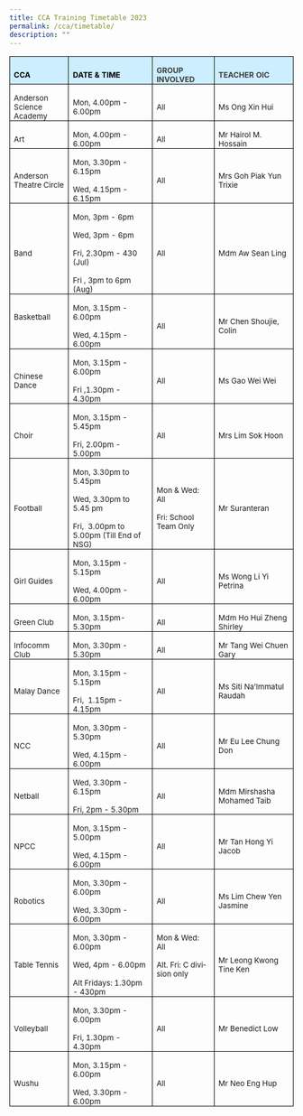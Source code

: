```yaml
---
title: CCA Training Timetable 2023
permalink: /cca/timetable/
description: ""
---
```

<table class="MsoNormalTable" border="1" cellspacing="0" cellpadding="0" width="680" style="margin-left:-.25pt;border-collapse:collapse;mso-table-layout-alt:fixed;
 border:none;mso-border-alt:solid black .5pt;mso-yfti-tbllook:1024;mso-padding-alt:
 0in 5.4pt 0in 5.4pt;mso-border-insideh:.5pt solid black;mso-border-insidev:
 .5pt solid black"><tbody><tr style="mso-yfti-irow:0;mso-yfti-firstrow:yes;height:12.5pt"><td width="122" style="width:91.5pt;border:solid black 1.0pt;mso-border-alt:
  solid black .5pt;background:#CCEEFF;padding:0in 5.4pt 0in 5.4pt;height:12.5pt"><p class="MsoNormal" style="margin-bottom:0in;line-height:normal"><b style="mso-bidi-font-weight:normal"><span lang="EN-SG" style="font-size:10.0pt;
  color:black;mso-color-alt:windowtext">CCA</span></b><b style="mso-bidi-font-weight:
  normal"><span lang="EN-SG" style="font-size:10.0pt"></span></b></p></td><td width="232" style="width:174.0pt;border:solid black 1.0pt;border-left:none;
  mso-border-left-alt:solid black .5pt;mso-border-alt:solid black .5pt;
  background:#CCEEFF;padding:0in 5.4pt 0in 5.4pt;height:12.5pt"><p class="MsoNormal" style="margin-bottom:0in;line-height:normal"><b style="mso-bidi-font-weight:normal"><span lang="EN-SG" style="font-size:10.0pt;
  color:black;mso-color-alt:windowtext">DATE &amp; TIME</span></b><b style="mso-bidi-font-weight:normal"><span lang="EN-SG" style="font-size:10.0pt"></span></b></p></td><td width="130" style="width:97.5pt;border:solid black 1.0pt;border-left:none;
  mso-border-left-alt:solid black .5pt;mso-border-alt:solid black .5pt;
  background:#CCEEFF;padding:0in 5.4pt 0in 5.4pt;height:12.5pt"><p class="MsoNormal" style="margin-bottom:0in;line-height:normal"><b style="mso-bidi-font-weight:normal"><span lang="EN-SG" style="font-size:10.0pt;
  color:#3D3D3D">GROUP INVOLVED</span></b><span lang="EN-SG" style="font-size:
  10.0pt"></span></p></td><td width="196" style="width:147.0pt;border:solid black 1.0pt;border-left:none;
  mso-border-left-alt:solid black .5pt;mso-border-alt:solid black .5pt;
  background:#CCEEFF;padding:0in 5.4pt 0in 5.4pt;height:12.5pt"><p class="MsoNormal" style="margin-bottom:0in;line-height:normal"><b style="mso-bidi-font-weight:normal"><span lang="EN-SG" style="font-size:10.0pt;
  color:#3D3D3D">TEACHER OIC</span></b><span lang="EN-SG" style="font-size:10.0pt"></span></p></td></tr><tr style="mso-yfti-irow:1;height:23.9pt"><td width="122" style="width:91.5pt;border:solid black 1.0pt;border-top:none;
  mso-border-top-alt:solid black .5pt;mso-border-alt:solid black .5pt;
  padding:0in 5.4pt 0in 5.4pt;height:23.9pt"><p class="MsoNormal" style="margin-bottom:0in;line-height:normal"><span lang="EN-SG" style="font-size:10.0pt">Anderson Science Academy</span></p></td><td width="232" style="width:174.0pt;border-top:none;border-left:none;
  border-bottom:solid black 1.0pt;border-right:solid black 1.0pt;mso-border-top-alt:
  solid black .5pt;mso-border-left-alt:solid black .5pt;mso-border-alt:solid black .5pt;
  padding:0in 5.4pt 0in 5.4pt;height:23.9pt"><p class="MsoNormal" style="margin-bottom:0in;line-height:normal"><span lang="EN-SG" style="font-size:10.0pt">Mon, 4.00pm - 6.00pm</span></p></td><td width="130" style="width:97.5pt;border-top:none;border-left:none;
  border-bottom:solid black 1.0pt;border-right:solid black 1.0pt;mso-border-top-alt:
  solid black .5pt;mso-border-left-alt:solid black .5pt;mso-border-alt:solid black .5pt;
  padding:0in 5.4pt 0in 5.4pt;height:23.9pt"><p class="MsoNormal" style="margin-bottom:0in;line-height:normal"><span lang="EN-SG" style="font-size:10.0pt">All</span></p></td><td width="196" style="width:147.0pt;border-top:none;border-left:none;
  border-bottom:solid black 1.0pt;border-right:solid black 1.0pt;mso-border-top-alt:
  solid black .5pt;mso-border-left-alt:solid black .5pt;mso-border-alt:solid black .5pt;
  padding:0in 5.4pt 0in 5.4pt;height:23.9pt"><p class="MsoNormal" style="margin-bottom:0in;line-height:normal"><span lang="EN-SG" style="font-size:10.0pt">Ms Ong Xin Hui</span></p></td></tr><tr style="mso-yfti-irow:2;height:12.4pt"><td width="122" style="width:91.5pt;border:solid black 1.0pt;border-top:none;
  mso-border-top-alt:solid black .5pt;mso-border-alt:solid black .5pt;
  padding:0in 5.4pt 0in 5.4pt;height:12.4pt"><p class="MsoNormal" style="margin-bottom:0in;line-height:normal"><span lang="EN-SG" style="font-size:10.0pt">Art</span></p></td><td width="232" style="width:174.0pt;border-top:none;border-left:none;
  border-bottom:solid black 1.0pt;border-right:solid black 1.0pt;mso-border-top-alt:
  solid black .5pt;mso-border-left-alt:solid black .5pt;mso-border-alt:solid black .5pt;
  padding:0in 5.4pt 0in 5.4pt;height:12.4pt"><p class="MsoNormal" style="margin-bottom:0in;line-height:normal"><span lang="EN-SG" style="font-size:10.0pt">Mon, 4.00pm - 6.00pm</span></p></td><td width="130" style="width:97.5pt;border-top:none;border-left:none;
  border-bottom:solid black 1.0pt;border-right:solid black 1.0pt;mso-border-top-alt:
  solid black .5pt;mso-border-left-alt:solid black .5pt;mso-border-alt:solid black .5pt;
  padding:0in 5.4pt 0in 5.4pt;height:12.4pt"><p class="MsoNormal" style="margin-bottom:0in;line-height:normal"><span lang="EN-SG" style="font-size:10.0pt">All</span></p></td><td width="196" style="width:147.0pt;border-top:none;border-left:none;
  border-bottom:solid black 1.0pt;border-right:solid black 1.0pt;mso-border-top-alt:
  solid black .5pt;mso-border-left-alt:solid black .5pt;mso-border-alt:solid black .5pt;
  padding:0in 5.4pt 0in 5.4pt;height:12.4pt"><p class="MsoNormal" style="margin-bottom:0in;line-height:normal"><span lang="EN-SG" style="font-size:10.0pt">Mr Hairol M. Hossain</span></p></td></tr><tr style="mso-yfti-irow:3;height:12.4pt"><td width="122" style="width:91.5pt;border:solid black 1.0pt;border-top:none;
  mso-border-top-alt:solid black .5pt;mso-border-alt:solid black .5pt;
  padding:0in 5.4pt 0in 5.4pt;height:12.4pt"><p class="MsoNormal" style="margin-bottom:0in;line-height:normal"><span lang="EN-SG" style="font-size:10.0pt">Anderson Theatre Circle</span></p></td><td width="232" style="width:174.0pt;border-top:none;border-left:none;
  border-bottom:solid black 1.0pt;border-right:solid black 1.0pt;mso-border-top-alt:
  solid black .5pt;mso-border-left-alt:solid black .5pt;mso-border-alt:solid black .5pt;
  padding:0in 5.4pt 0in 5.4pt;height:12.4pt"><p class="MsoNormal" style="margin-bottom:0in;line-height:normal"><span lang="EN-SG" style="font-size:10.0pt">Mon, 3.30pm - 6.15pm</span></p><p class="MsoNormal" style="margin-bottom:0in;line-height:normal"><span lang="EN-SG" style="font-size:10.0pt">Wed, 4.15pm - 6.15pm</span></p></td><td width="130" style="width:97.5pt;border-top:none;border-left:none;
  border-bottom:solid black 1.0pt;border-right:solid black 1.0pt;mso-border-top-alt:
  solid black .5pt;mso-border-left-alt:solid black .5pt;mso-border-alt:solid black .5pt;
  padding:0in 5.4pt 0in 5.4pt;height:12.4pt"><p class="MsoNormal" style="margin-bottom:0in;line-height:normal"><span lang="EN-SG" style="font-size:10.0pt">All</span></p></td><td width="196" style="width:147.0pt;border-top:none;border-left:none;
  border-bottom:solid black 1.0pt;border-right:solid black 1.0pt;mso-border-top-alt:
  solid black .5pt;mso-border-left-alt:solid black .5pt;mso-border-alt:solid black .5pt;
  padding:0in 5.4pt 0in 5.4pt;height:12.4pt"><p class="MsoNormal" style="margin-bottom:0in;line-height:normal"><span lang="EN-SG" style="font-size:10.0pt">Mrs Goh Piak Yun Trixie</span></p></td></tr><tr style="mso-yfti-irow:4;height:16.4pt"><td width="122" style="width:91.5pt;border:solid black 1.0pt;border-top:none;
  mso-border-top-alt:solid black .5pt;mso-border-alt:solid black .5pt;
  padding:0in 5.4pt 0in 5.4pt;height:16.4pt"><p class="MsoNormal" style="margin-bottom:0in;line-height:normal"><span lang="EN-SG" style="font-size:10.0pt">Band</span></p></td><td width="232" style="width:174.0pt;border-top:none;border-left:none;
  border-bottom:solid black 1.0pt;border-right:solid black 1.0pt;mso-border-top-alt:
  solid black .5pt;mso-border-left-alt:solid black .5pt;mso-border-alt:solid black .5pt;
  padding:0in 5.4pt 0in 5.4pt;height:16.4pt"><p class="MsoNormal" style="margin-bottom:0in;line-height:normal"><span lang="EN-SG" style="font-size:10.0pt">Mon, 3pm - 6pm</span></p><p class="MsoNormal" style="margin-bottom:0in;line-height:normal"><span lang="EN-SG" style="font-size:10.0pt">Wed, 3pm - 6pm</span></p><p class="MsoNormal" style="margin-bottom:0in;line-height:normal"><span lang="EN-SG" style="font-size:10.0pt">Fri, 2.30pm - 430 (Jul)</span></p><p class="MsoNormal" style="margin-bottom:0in;line-height:normal"><span lang="EN-SG" style="font-size:10.0pt">Fri , 3pm to 6pm (Aug)</span></p></td><td width="130" style="width:97.5pt;border-top:none;border-left:none;
  border-bottom:solid black 1.0pt;border-right:solid black 1.0pt;mso-border-top-alt:
  solid black .5pt;mso-border-left-alt:solid black .5pt;mso-border-alt:solid black .5pt;
  padding:0in 5.4pt 0in 5.4pt;height:16.4pt"><p class="MsoNormal" style="margin-bottom:0in;line-height:normal"><span lang="EN-SG" style="font-size:10.0pt">All</span></p></td><td width="196" style="width:147.0pt;border-top:none;border-left:none;
  border-bottom:solid black 1.0pt;border-right:solid black 1.0pt;mso-border-top-alt:
  solid black .5pt;mso-border-left-alt:solid black .5pt;mso-border-alt:solid black .5pt;
  padding:0in 5.4pt 0in 5.4pt;height:16.4pt"><p class="MsoNormal" style="margin-bottom:0in;line-height:normal"><span lang="EN-SG" style="font-size:10.0pt">Mdm Aw Sean Ling</span></p></td></tr><tr style="mso-yfti-irow:5;height:19.15pt"><td width="122" style="width:91.5pt;border:solid black 1.0pt;border-top:none;
  mso-border-top-alt:solid black .5pt;mso-border-alt:solid black .5pt;
  padding:0in 5.4pt 0in 5.4pt;height:19.15pt"><p class="MsoNormal" style="margin-bottom:0in;line-height:normal"><span lang="EN-SG" style="font-size:10.0pt">Basketball</span></p><p class="MsoNormal" style="margin-bottom:0in;line-height:normal"><span lang="EN-SG" style="font-size:10.0pt">&nbsp;</span></p></td><td width="232" style="width:174.0pt;border-top:none;border-left:none;
  border-bottom:solid black 1.0pt;border-right:solid black 1.0pt;mso-border-top-alt:
  solid black .5pt;mso-border-left-alt:solid black .5pt;mso-border-alt:solid black .5pt;
  padding:0in 5.4pt 0in 5.4pt;height:19.15pt"><p class="MsoNormal" style="margin-bottom:0in;line-height:normal"><span lang="EN-SG" style="font-size:10.0pt">Mon, 3.15pm - 6.00pm</span></p><p class="MsoNormal" style="margin-bottom:0in;line-height:normal"><span lang="EN-SG" style="font-size:10.0pt">Wed, 4.15pm - 6.00pm</span></p></td><td width="130" style="width:97.5pt;border-top:none;border-left:none;
  border-bottom:solid black 1.0pt;border-right:solid black 1.0pt;mso-border-top-alt:
  solid black .5pt;mso-border-left-alt:solid black .5pt;mso-border-alt:solid black .5pt;
  padding:0in 5.4pt 0in 5.4pt;height:19.15pt"><p class="MsoNormal" style="margin-bottom:0in;line-height:normal"><span lang="EN-SG" style="font-size:10.0pt">All</span></p></td><td width="196" style="width:147.0pt;border-top:none;border-left:none;
  border-bottom:solid black 1.0pt;border-right:solid black 1.0pt;mso-border-top-alt:
  solid black .5pt;mso-border-left-alt:solid black .5pt;mso-border-alt:solid black .5pt;
  padding:0in 5.4pt 0in 5.4pt;height:19.15pt"><p class="MsoNormal" style="margin-bottom:0in;line-height:normal"><span lang="EN-SG" style="font-size:10.0pt">Mr Chen Shoujie, Colin</span></p></td></tr><tr style="mso-yfti-irow:6;height:27.35pt"><td width="122" style="width:91.5pt;border:solid black 1.0pt;border-top:none;
  mso-border-top-alt:solid black .5pt;mso-border-alt:solid black .5pt;
  padding:0in 5.4pt 0in 5.4pt;height:27.35pt"><p class="MsoNormal" style="margin-bottom:0in;line-height:normal"><span lang="EN-SG" style="font-size:10.0pt">Chinese Dance</span></p></td><td width="232" style="width:174.0pt;border-top:none;border-left:none;
  border-bottom:solid black 1.0pt;border-right:solid black 1.0pt;mso-border-top-alt:
  solid black .5pt;mso-border-left-alt:solid black .5pt;mso-border-alt:solid black .5pt;
  padding:0in 5.4pt 0in 5.4pt;height:27.35pt"><p class="MsoNormal" style="margin-bottom:0in;line-height:normal"><span lang="EN-SG" style="font-size:10.0pt">Mon, 3.15pm - 6.00pm</span></p><p class="MsoNormal" style="margin-bottom:0in;line-height:normal"><span lang="EN-SG" style="font-size:10.0pt">Fri ,1.30pm - 4.30pm</span></p></td><td width="130" style="width:97.5pt;border-top:none;border-left:none;
  border-bottom:solid black 1.0pt;border-right:solid black 1.0pt;mso-border-top-alt:
  solid black .5pt;mso-border-left-alt:solid black .5pt;mso-border-alt:solid black .5pt;
  padding:0in 5.4pt 0in 5.4pt;height:27.35pt"><p class="MsoNormal" style="margin-bottom:0in;line-height:normal"><span lang="EN-SG" style="font-size:10.0pt">All</span></p></td><td width="196" style="width:147.0pt;border-top:none;border-left:none;
  border-bottom:solid black 1.0pt;border-right:solid black 1.0pt;mso-border-top-alt:
  solid black .5pt;mso-border-left-alt:solid black .5pt;mso-border-alt:solid black .5pt;
  padding:0in 5.4pt 0in 5.4pt;height:27.35pt"><p class="MsoNormal" style="margin-bottom:0in;line-height:normal"><span lang="EN-SG" style="font-size:10.0pt">Ms Gao Wei Wei</span></p></td></tr><tr style="mso-yfti-irow:7;height:13.7pt"><td width="122" style="width:91.5pt;border:solid black 1.0pt;border-top:none;
  mso-border-top-alt:solid black .5pt;mso-border-alt:solid black .5pt;
  padding:0in 5.4pt 0in 5.4pt;height:13.7pt"><p class="MsoNormal" style="margin-bottom:0in;line-height:normal"><span lang="EN-SG" style="font-size:10.0pt">Choir</span></p></td><td width="232" style="width:174.0pt;border-top:none;border-left:none;
  border-bottom:solid black 1.0pt;border-right:solid black 1.0pt;mso-border-top-alt:
  solid black .5pt;mso-border-left-alt:solid black .5pt;mso-border-alt:solid black .5pt;
  padding:0in 5.4pt 0in 5.4pt;height:13.7pt"><p class="MsoNormal" style="margin-bottom:0in;line-height:normal"><span lang="EN-SG" style="font-size:10.0pt">Mon, 3.15pm - 5.45pm</span></p><p class="MsoNormal" style="margin-bottom:0in;line-height:normal"><span lang="EN-SG" style="font-size:10.0pt">Fri, 2.00pm - 5.00pm</span></p></td><td width="130" style="width:97.5pt;border-top:none;border-left:none;
  border-bottom:solid black 1.0pt;border-right:solid black 1.0pt;mso-border-top-alt:
  solid black .5pt;mso-border-left-alt:solid black .5pt;mso-border-alt:solid black .5pt;
  padding:0in 5.4pt 0in 5.4pt;height:13.7pt"><p class="MsoNormal" style="margin-bottom:0in;line-height:normal"><span lang="EN-SG" style="font-size:10.0pt">All</span></p></td><td width="196" style="width:147.0pt;border-top:none;border-left:none;
  border-bottom:solid black 1.0pt;border-right:solid black 1.0pt;mso-border-top-alt:
  solid black .5pt;mso-border-left-alt:solid black .5pt;mso-border-alt:solid black .5pt;
  padding:0in 5.4pt 0in 5.4pt;height:13.7pt"><p class="MsoNormal" style="margin-bottom:0in;line-height:normal"><span lang="EN-SG" style="font-size:10.0pt">Mrs Lim Sok Hoon</span></p></td></tr><tr style="mso-yfti-irow:8;height:17.0pt"><td width="122" style="width:91.5pt;border:solid black 1.0pt;border-top:none;
  mso-border-top-alt:solid black .5pt;mso-border-alt:solid black .5pt;
  padding:0in 5.4pt 0in 5.4pt;height:17.0pt"><p class="MsoNormal" style="margin-bottom:0in;line-height:normal"><span lang="EN-SG" style="font-size:10.0pt">Football</span></p></td><td width="232" style="width:174.0pt;border-top:none;border-left:none;
  border-bottom:solid black 1.0pt;border-right:solid black 1.0pt;mso-border-top-alt:
  solid black .5pt;mso-border-left-alt:solid black .5pt;mso-border-alt:solid black .5pt;
  padding:0in 5.4pt 0in 5.4pt;height:17.0pt"><p class="MsoNormal" style="margin-bottom:0in;line-height:normal"><span lang="EN-SG" style="font-size:10.0pt">Mon, 3.30pm to 5.45pm</span></p><p class="MsoNormal" style="margin-bottom:0in;line-height:normal"><span lang="EN-SG" style="font-size:10.0pt">Wed, 3.30pm to 5.45 pm</span></p><p class="MsoNormal" style="margin-bottom:0in;line-height:normal"><span lang="EN-SG" style="font-size:10.0pt">Fri,<span style="mso-spacerun:yes">&nbsp; </span>3.00pm to 5.00pm (Till End of NSG)<span style="mso-spacerun:yes">&nbsp;</span></span></p></td><td width="130" style="width:97.5pt;border-top:none;border-left:none;
  border-bottom:solid black 1.0pt;border-right:solid black 1.0pt;mso-border-top-alt:
  solid black .5pt;mso-border-left-alt:solid black .5pt;mso-border-alt:solid black .5pt;
  padding:0in 5.4pt 0in 5.4pt;height:17.0pt"><p class="MsoNormal" style="margin-bottom:0in;line-height:normal"><span lang="EN-SG" style="font-size:10.0pt">Mon &amp; Wed: All</span></p><p class="MsoNormal" style="margin-bottom:0in;line-height:normal"><span lang="EN-SG" style="font-size:10.0pt">Fri: School Team Only</span></p></td><td width="196" style="width:147.0pt;border-top:none;border-left:none;
  border-bottom:solid black 1.0pt;border-right:solid black 1.0pt;mso-border-top-alt:
  solid black .5pt;mso-border-left-alt:solid black .5pt;mso-border-alt:solid black .5pt;
  padding:0in 5.4pt 0in 5.4pt;height:17.0pt"><p class="MsoNormal" style="margin-bottom:0in;line-height:normal"><span lang="EN-SG" style="font-size:10.0pt">Mr Suranteran</span></p></td></tr><tr style="mso-yfti-irow:9;height:13.2pt"><td width="122" style="width:91.5pt;border:solid black 1.0pt;border-top:none;
  mso-border-top-alt:solid black .5pt;mso-border-alt:solid black .5pt;
  padding:0in 5.4pt 0in 5.4pt;height:13.2pt"><p class="MsoNormal" style="margin-bottom:0in;line-height:normal"><span lang="EN-SG" style="font-size:10.0pt">Girl Guides</span></p></td><td width="232" style="width:174.0pt;border-top:none;border-left:none;
  border-bottom:solid black 1.0pt;border-right:solid black 1.0pt;mso-border-top-alt:
  solid black .5pt;mso-border-left-alt:solid black .5pt;mso-border-alt:solid black .5pt;
  padding:0in 5.4pt 0in 5.4pt;height:13.2pt"><p class="MsoNormal" style="margin-bottom:0in;line-height:normal"><span lang="EN-SG" style="font-size:10.0pt">Mon, 3.15pm - 5.15pm</span></p><p class="MsoNormal" style="margin-bottom:0in;line-height:normal"><span lang="EN-SG" style="font-size:10.0pt">Wed, 4.00pm - 6.00pm</span></p></td><td width="130" style="width:97.5pt;border-top:none;border-left:none;
  border-bottom:solid black 1.0pt;border-right:solid black 1.0pt;mso-border-top-alt:
  solid black .5pt;mso-border-left-alt:solid black .5pt;mso-border-alt:solid black .5pt;
  padding:0in 5.4pt 0in 5.4pt;height:13.2pt"><p class="MsoNormal" style="margin-bottom:0in;line-height:normal"><span lang="EN-SG" style="font-size:10.0pt">All</span></p></td><td width="196" style="width:147.0pt;border-top:none;border-left:none;
  border-bottom:solid black 1.0pt;border-right:solid black 1.0pt;mso-border-top-alt:
  solid black .5pt;mso-border-left-alt:solid black .5pt;mso-border-alt:solid black .5pt;
  padding:0in 5.4pt 0in 5.4pt;height:13.2pt"><p class="MsoNormal" style="margin-bottom:0in;line-height:normal"><span lang="EN-SG" style="font-size:10.0pt">Ms Wong Li Yi Petrina</span></p></td></tr><tr style="mso-yfti-irow:10;height:12.6pt"><td width="122" style="width:91.5pt;border:solid black 1.0pt;border-top:none;
  mso-border-top-alt:solid black .5pt;mso-border-alt:solid black .5pt;
  padding:0in 5.4pt 0in 5.4pt;height:12.6pt"><p class="MsoNormal" style="margin-bottom:0in;line-height:normal"><span lang="EN-SG" style="font-size:10.0pt">Green Club</span></p></td><td width="232" style="width:174.0pt;border-top:none;border-left:none;
  border-bottom:solid black 1.0pt;border-right:solid black 1.0pt;mso-border-top-alt:
  solid black .5pt;mso-border-left-alt:solid black .5pt;mso-border-alt:solid black .5pt;
  padding:0in 5.4pt 0in 5.4pt;height:12.6pt"><p class="MsoNormal" style="margin-bottom:0in;line-height:normal"><span lang="EN-SG" style="font-size:10.0pt">Mon, 3.15pm-5.30pm</span></p></td><td width="130" style="width:97.5pt;border-top:none;border-left:none;
  border-bottom:solid black 1.0pt;border-right:solid black 1.0pt;mso-border-top-alt:
  solid black .5pt;mso-border-left-alt:solid black .5pt;mso-border-alt:solid black .5pt;
  padding:0in 5.4pt 0in 5.4pt;height:12.6pt"><p class="MsoNormal" style="margin-bottom:0in;line-height:normal"><span lang="EN-SG" style="font-size:10.0pt">All</span></p></td><td width="196" style="width:147.0pt;border-top:none;border-left:none;
  border-bottom:solid black 1.0pt;border-right:solid black 1.0pt;mso-border-top-alt:
  solid black .5pt;mso-border-left-alt:solid black .5pt;mso-border-alt:solid black .5pt;
  padding:0in 5.4pt 0in 5.4pt;height:12.6pt"><p class="MsoNormal" style="margin-bottom:0in;line-height:normal"><span lang="EN-SG" style="font-size:10.0pt">Mdm Ho Hui Zheng Shirley</span></p></td></tr><tr style="mso-yfti-irow:11;height:13.2pt"><td width="122" style="width:91.5pt;border:solid black 1.0pt;border-top:none;
  mso-border-top-alt:solid black .5pt;mso-border-alt:solid black .5pt;
  padding:0in 5.4pt 0in 5.4pt;height:13.2pt"><p class="MsoNormal" style="margin-bottom:0in;line-height:normal"><span lang="EN-SG" style="font-size:10.0pt">Infocomm Club</span></p></td><td width="232" style="width:174.0pt;border-top:none;border-left:none;
  border-bottom:solid black 1.0pt;border-right:solid black 1.0pt;mso-border-top-alt:
  solid black .5pt;mso-border-left-alt:solid black .5pt;mso-border-alt:solid black .5pt;
  padding:0in 5.4pt 0in 5.4pt;height:13.2pt"><p class="MsoNormal" style="margin-bottom:0in;line-height:normal"><span lang="EN-SG" style="font-size:10.0pt">Mon, 3.30pm - 5.30pm</span></p></td><td width="130" style="width:97.5pt;border-top:none;border-left:none;
  border-bottom:solid black 1.0pt;border-right:solid black 1.0pt;mso-border-top-alt:
  solid black .5pt;mso-border-left-alt:solid black .5pt;mso-border-alt:solid black .5pt;
  padding:0in 5.4pt 0in 5.4pt;height:13.2pt"><p class="MsoNormal" style="margin-bottom:0in;line-height:normal"><span lang="EN-SG" style="font-size:10.0pt">All</span></p></td><td width="196" style="width:147.0pt;border-top:none;border-left:none;
  border-bottom:solid black 1.0pt;border-right:solid black 1.0pt;mso-border-top-alt:
  solid black .5pt;mso-border-left-alt:solid black .5pt;mso-border-alt:solid black .5pt;
  padding:0in 5.4pt 0in 5.4pt;height:13.2pt"><p class="MsoNormal" style="margin-bottom:0in;line-height:normal"><span lang="EN-SG" style="font-size:10.0pt">Mr Tang Wei Chuen Gary</span></p></td></tr><tr style="mso-yfti-irow:12;height:24.75pt"><td width="122" style="width:91.5pt;border:solid black 1.0pt;border-top:none;
  mso-border-top-alt:solid black .5pt;mso-border-alt:solid black .5pt;
  padding:0in 5.4pt 0in 5.4pt;height:24.75pt"><p class="MsoNormal" style="margin-bottom:0in;line-height:normal"><span lang="EN-SG" style="font-size:10.0pt">Malay Dance</span></p></td><td width="232" style="width:174.0pt;border-top:none;border-left:none;
  border-bottom:solid black 1.0pt;border-right:solid black 1.0pt;mso-border-top-alt:
  solid black .5pt;mso-border-left-alt:solid black .5pt;mso-border-alt:solid black .5pt;
  padding:0in 5.4pt 0in 5.4pt;height:24.75pt"><p class="MsoNormal" style="margin-bottom:0in;line-height:normal"><span lang="EN-SG" style="font-size:10.0pt">Mon, 3.15pm - 5.15pm</span></p><p class="MsoNormal" style="margin-bottom:0in;line-height:normal"><span lang="EN-SG" style="font-size:10.0pt">Fri,<span style="mso-spacerun:yes">&nbsp; </span>1.15pm - 4.15pm</span></p></td><td width="130" style="width:97.5pt;border-top:none;border-left:none;
  border-bottom:solid black 1.0pt;border-right:solid black 1.0pt;mso-border-top-alt:
  solid black .5pt;mso-border-left-alt:solid black .5pt;mso-border-alt:solid black .5pt;
  padding:0in 5.4pt 0in 5.4pt;height:24.75pt"><p class="MsoNormal" style="margin-bottom:0in;line-height:normal"><span lang="EN-SG" style="font-size:10.0pt">All</span></p></td><td width="196" style="width:147.0pt;border-top:none;border-left:none;
  border-bottom:solid black 1.0pt;border-right:solid black 1.0pt;mso-border-top-alt:
  solid black .5pt;mso-border-left-alt:solid black .5pt;mso-border-alt:solid black .5pt;
  padding:0in 5.4pt 0in 5.4pt;height:24.75pt"><p class="MsoNormal" style="margin-bottom:0in;line-height:normal"><span lang="EN-SG" style="font-size:10.0pt">Ms Siti Na’Immatul Raudah</span></p></td></tr><tr style="mso-yfti-irow:13;height:7.9pt"><td width="122" style="width:91.5pt;border:solid black 1.0pt;border-top:none;
  mso-border-top-alt:solid black .5pt;mso-border-alt:solid black .5pt;
  padding:0in 5.4pt 0in 5.4pt;height:7.9pt"><p class="MsoNormal" style="margin-bottom:0in;line-height:normal"><span lang="EN-SG" style="font-size:10.0pt">NCC</span></p></td><td width="232" style="width:174.0pt;border-top:none;border-left:none;
  border-bottom:solid black 1.0pt;border-right:solid black 1.0pt;mso-border-top-alt:
  solid black .5pt;mso-border-left-alt:solid black .5pt;mso-border-alt:solid black .5pt;
  padding:0in 5.4pt 0in 5.4pt;height:7.9pt"><p class="MsoNormal" style="margin-bottom:0in;line-height:normal"><span lang="EN-SG" style="font-size:10.0pt">Mon, 3.30pm - 5.30pm</span></p><p class="MsoNormal" style="margin-bottom:0in;line-height:normal"><span lang="EN-SG" style="font-size:10.0pt">Wed, 4.15pm - 6.00pm</span></p></td><td width="130" style="width:97.5pt;border-top:none;border-left:none;
  border-bottom:solid black 1.0pt;border-right:solid black 1.0pt;mso-border-top-alt:
  solid black .5pt;mso-border-left-alt:solid black .5pt;mso-border-alt:solid black .5pt;
  padding:0in 5.4pt 0in 5.4pt;height:7.9pt"><p class="MsoNormal" style="margin-bottom:0in;line-height:normal"><span lang="EN-SG" style="font-size:10.0pt">All</span></p></td><td width="196" style="width:147.0pt;border-top:none;border-left:none;
  border-bottom:solid black 1.0pt;border-right:solid black 1.0pt;mso-border-top-alt:
  solid black .5pt;mso-border-left-alt:solid black .5pt;mso-border-alt:solid black .5pt;
  padding:0in 5.4pt 0in 5.4pt;height:7.9pt"><p class="MsoNormal" style="margin-bottom:0in;line-height:normal"><span lang="EN-SG" style="font-size:10.0pt">Mr&nbsp;Eu Lee Chung Don</span></p></td></tr><tr style="mso-yfti-irow:14;height:24.75pt"><td width="122" style="width:91.5pt;border:solid black 1.0pt;border-top:none;
  mso-border-top-alt:solid black .5pt;mso-border-alt:solid black .5pt;
  padding:0in 5.4pt 0in 5.4pt;height:24.75pt"><p class="MsoNormal" style="margin-bottom:0in;line-height:normal"><span lang="EN-SG" style="font-size:10.0pt">Netball</span></p></td><td width="232" style="width:174.0pt;border-top:none;border-left:none;
  border-bottom:solid black 1.0pt;border-right:solid black 1.0pt;mso-border-top-alt:
  solid black .5pt;mso-border-left-alt:solid black .5pt;mso-border-alt:solid black .5pt;
  padding:0in 5.4pt 0in 5.4pt;height:24.75pt"><p class="MsoNormal" style="margin-bottom:0in;line-height:normal"><span lang="EN-SG" style="font-size:10.0pt">Wed, 3.30pm - 6.15pm</span></p><p class="MsoNormal" style="margin-bottom:0in;line-height:normal"><span lang="EN-SG" style="font-size:10.0pt">Fri, 2pm - 5.30pm</span></p></td><td width="130" style="width:97.5pt;border-top:none;border-left:none;
  border-bottom:solid black 1.0pt;border-right:solid black 1.0pt;mso-border-top-alt:
  solid black .5pt;mso-border-left-alt:solid black .5pt;mso-border-alt:solid black .5pt;
  padding:0in 5.4pt 0in 5.4pt;height:24.75pt"><p class="MsoNormal" style="margin-bottom:0in;line-height:normal"><span lang="EN-SG" style="font-size:10.0pt">All</span></p></td><td width="196" style="width:147.0pt;border-top:none;border-left:none;
  border-bottom:solid black 1.0pt;border-right:solid black 1.0pt;mso-border-top-alt:
  solid black .5pt;mso-border-left-alt:solid black .5pt;mso-border-alt:solid black .5pt;
  padding:0in 5.4pt 0in 5.4pt;height:24.75pt"><p class="MsoNormal" style="margin-bottom:0in;line-height:normal"><span lang="EN-SG" style="font-size:10.0pt">Mdm Mirshasha Mohamed Taib</span></p></td></tr><tr style="mso-yfti-irow:15;height:11.5pt"><td width="122" style="width:91.5pt;border:solid black 1.0pt;border-top:none;
  mso-border-top-alt:solid black .5pt;mso-border-alt:solid black .5pt;
  padding:0in 5.4pt 0in 5.4pt;height:11.5pt"><p class="MsoNormal" style="margin-bottom:0in;line-height:normal"><span lang="EN-SG" style="font-size:10.0pt">NPCC</span></p></td><td width="232" style="width:174.0pt;border-top:none;border-left:none;
  border-bottom:solid black 1.0pt;border-right:solid black 1.0pt;mso-border-top-alt:
  solid black .5pt;mso-border-left-alt:solid black .5pt;mso-border-alt:solid black .5pt;
  padding:0in 5.4pt 0in 5.4pt;height:11.5pt"><p class="MsoNormal" style="margin-bottom:0in;line-height:normal"><span lang="EN-SG" style="font-size:10.0pt">Mon, 3.15pm - 5.00pm</span></p><p class="MsoNormal" style="margin-bottom:0in;line-height:normal"><span lang="EN-SG" style="font-size:10.0pt">Wed, 4.15pm - 6.00pm</span></p></td><td width="130" style="width:97.5pt;border-top:none;border-left:none;
  border-bottom:solid black 1.0pt;border-right:solid black 1.0pt;mso-border-top-alt:
  solid black .5pt;mso-border-left-alt:solid black .5pt;mso-border-alt:solid black .5pt;
  padding:0in 5.4pt 0in 5.4pt;height:11.5pt"><p class="MsoNormal" style="margin-bottom:0in;line-height:normal"><span lang="EN-SG" style="font-size:10.0pt">All</span></p></td><td width="196" style="width:147.0pt;border-top:none;border-left:none;
  border-bottom:solid black 1.0pt;border-right:solid black 1.0pt;mso-border-top-alt:
  solid black .5pt;mso-border-left-alt:solid black .5pt;mso-border-alt:solid black .5pt;
  padding:0in 5.4pt 0in 5.4pt;height:11.5pt"><p class="MsoNormal" style="margin-bottom:0in;line-height:normal"><span lang="EN-SG" style="font-size:10.0pt">Mr Tan Hong Yi Jacob</span></p></td></tr><tr style="mso-yfti-irow:16;height:24.75pt"><td width="122" style="width:91.5pt;border:solid black 1.0pt;border-top:none;
  mso-border-top-alt:solid black .5pt;mso-border-alt:solid black .5pt;
  padding:0in 5.4pt 0in 5.4pt;height:24.75pt"><p class="MsoNormal" style="margin-bottom:0in;line-height:normal"><span lang="EN-SG" style="font-size:10.0pt">Robotics</span></p></td><td width="232" style="width:174.0pt;border-top:none;border-left:none;
  border-bottom:solid black 1.0pt;border-right:solid black 1.0pt;mso-border-top-alt:
  solid black .5pt;mso-border-left-alt:solid black .5pt;mso-border-alt:solid black .5pt;
  padding:0in 5.4pt 0in 5.4pt;height:24.75pt"><p class="MsoNormal" style="margin-bottom:0in;line-height:normal"><span lang="EN-SG" style="font-size:10.0pt">Mon, 3.30pm - 6.00pm</span></p><p class="MsoNormal" style="margin-bottom:0in;line-height:normal"><span lang="EN-SG" style="font-size:10.0pt">Wed, 3.30pm - 6.00pm</span></p></td><td width="130" style="width:97.5pt;border-top:none;border-left:none;
  border-bottom:solid black 1.0pt;border-right:solid black 1.0pt;mso-border-top-alt:
  solid black .5pt;mso-border-left-alt:solid black .5pt;mso-border-alt:solid black .5pt;
  padding:0in 5.4pt 0in 5.4pt;height:24.75pt"><p class="MsoNormal" style="margin-bottom:0in;line-height:normal"><span lang="EN-SG" style="font-size:10.0pt">All</span></p></td><td width="196" style="width:147.0pt;border-top:none;border-left:none;
  border-bottom:solid black 1.0pt;border-right:solid black 1.0pt;mso-border-top-alt:
  solid black .5pt;mso-border-left-alt:solid black .5pt;mso-border-alt:solid black .5pt;
  padding:0in 5.4pt 0in 5.4pt;height:24.75pt"><p class="MsoNormal" style="margin-bottom:0in;line-height:normal"><span lang="EN-SG" style="font-size:10.0pt">Ms Lim Chew Yen Jasmine</span></p></td></tr><tr style="mso-yfti-irow:17;height:27.45pt"><td width="122" style="width:91.5pt;border:solid black 1.0pt;border-top:none;
  mso-border-top-alt:solid black .5pt;mso-border-alt:solid black .5pt;
  padding:0in 5.4pt 0in 5.4pt;height:27.45pt"><p class="MsoNormal" style="margin-bottom:0in;line-height:normal"><span lang="EN-SG" style="font-size:10.0pt">Table Tennis</span></p></td><td width="232" style="width:174.0pt;border-top:none;border-left:none;
  border-bottom:solid black 1.0pt;border-right:solid black 1.0pt;mso-border-top-alt:
  solid black .5pt;mso-border-left-alt:solid black .5pt;mso-border-alt:solid black .5pt;
  padding:0in 5.4pt 0in 5.4pt;height:27.45pt"><p class="MsoNormal" style="margin-bottom:0in;line-height:normal"><span lang="EN-SG" style="font-size:10.0pt">Mon, 3.30pm - 6.00pm</span></p><p class="MsoNormal" style="margin-bottom:0in;line-height:normal"><span lang="EN-SG" style="font-size:10.0pt">Wed, 4pm - 6.00pm</span></p><p class="MsoNormal" style="margin-bottom:0in;line-height:normal"><span lang="EN-SG" style="font-size:10.0pt">Alt Fridays: 1.30pm - 430pm</span></p></td><td width="130" style="width:97.5pt;border-top:none;border-left:none;
  border-bottom:solid black 1.0pt;border-right:solid black 1.0pt;mso-border-top-alt:
  solid black .5pt;mso-border-left-alt:solid black .5pt;mso-border-alt:solid black .5pt;
  padding:0in 5.4pt 0in 5.4pt;height:27.45pt"><p class="MsoNormal" style="margin-bottom:0in;line-height:normal"><span lang="EN-SG" style="font-size:10.0pt">Mon &amp; Wed: All</span></p><p class="MsoNormal" style="margin-bottom:0in;line-height:normal"><span lang="EN-SG" style="font-size:10.0pt">Alt. Fri: C division only</span></p><p class="MsoNormal" style="margin-bottom:0in;line-height:normal"><span lang="EN-SG" style="font-size:10.0pt">&nbsp;</span></p></td><td width="196" style="width:147.0pt;border-top:none;border-left:none;
  border-bottom:solid black 1.0pt;border-right:solid black 1.0pt;mso-border-top-alt:
  solid black .5pt;mso-border-left-alt:solid black .5pt;mso-border-alt:solid black .5pt;
  padding:0in 5.4pt 0in 5.4pt;height:27.45pt"><p class="MsoNormal" style="margin-bottom:0in;line-height:normal"><span lang="EN-SG" style="font-size:10.0pt">Mr Leong Kwong Tine Ken</span></p></td></tr><tr style="mso-yfti-irow:18;height:19.2pt"><td width="122" style="width:91.5pt;border:solid black 1.0pt;border-top:none;
  mso-border-top-alt:solid black .5pt;mso-border-alt:solid black .5pt;
  padding:0in 5.4pt 0in 5.4pt;height:19.2pt"><p class="MsoNormal" style="margin-bottom:0in;line-height:normal"><span lang="EN-SG" style="font-size:10.0pt">Volleyball</span></p></td><td width="232" style="width:174.0pt;border-top:none;border-left:none;
  border-bottom:solid black 1.0pt;border-right:solid black 1.0pt;mso-border-top-alt:
  solid black .5pt;mso-border-left-alt:solid black .5pt;mso-border-alt:solid black .5pt;
  padding:0in 5.4pt 0in 5.4pt;height:19.2pt"><p class="MsoNormal" style="margin-bottom:0in;line-height:normal"><span lang="EN-SG" style="font-size:10.0pt">Mon, 3.30pm - 6.00pm</span></p><p class="MsoNormal" style="margin-bottom:0in;line-height:normal"><span lang="EN-SG" style="font-size:10.0pt">Fri, 1.30pm - 4.30pm</span></p></td><td width="130" style="width:97.5pt;border-top:none;border-left:none;
  border-bottom:solid black 1.0pt;border-right:solid black 1.0pt;mso-border-top-alt:
  solid black .5pt;mso-border-left-alt:solid black .5pt;mso-border-alt:solid black .5pt;
  padding:0in 5.4pt 0in 5.4pt;height:19.2pt"><p class="MsoNormal" style="margin-bottom:0in;line-height:normal"><span lang="EN-SG" style="font-size:10.0pt">All</span></p></td><td width="196" style="width:147.0pt;border-top:none;border-left:none;
  border-bottom:solid black 1.0pt;border-right:solid black 1.0pt;mso-border-top-alt:
  solid black .5pt;mso-border-left-alt:solid black .5pt;mso-border-alt:solid black .5pt;
  padding:0in 5.4pt 0in 5.4pt;height:19.2pt"><p class="MsoNormal" style="margin-bottom:0in;line-height:normal"><span lang="EN-SG" style="font-size:10.0pt">Mr Benedict Low</span></p></td></tr><tr style="mso-yfti-irow:19;mso-yfti-lastrow:yes;height:28.85pt"><td width="122" style="width:91.5pt;border:solid black 1.0pt;border-top:none;
  mso-border-top-alt:solid black .5pt;mso-border-alt:solid black .5pt;
  padding:0in 5.4pt 0in 5.4pt;height:28.85pt"><p class="MsoNormal" style="margin-bottom:0in;line-height:normal"><span lang="EN-SG" style="font-size:10.0pt">Wushu</span></p></td><td width="232" style="width:174.0pt;border-top:none;border-left:none;
  border-bottom:solid black 1.0pt;border-right:solid black 1.0pt;mso-border-top-alt:
  solid black .5pt;mso-border-left-alt:solid black .5pt;mso-border-alt:solid black .5pt;
  padding:0in 5.4pt 0in 5.4pt;height:28.85pt"><p class="MsoNormal" style="margin-bottom:0in;line-height:normal"><span lang="EN-SG" style="font-size:10.0pt">Mon, 3.15pm - 6.00pm</span></p><p class="MsoNormal" style="margin-bottom:0in;line-height:normal"><span lang="EN-SG" style="font-size:10.0pt">Wed, 3.30pm - 6.00pm</span></p></td><td width="130" style="width:97.5pt;border-top:none;border-left:none;
  border-bottom:solid black 1.0pt;border-right:solid black 1.0pt;mso-border-top-alt:
  solid black .5pt;mso-border-left-alt:solid black .5pt;mso-border-alt:solid black .5pt;
  padding:0in 5.4pt 0in 5.4pt;height:28.85pt"><p class="MsoNormal" style="margin-bottom:0in;line-height:normal"><span lang="EN-SG" style="font-size:10.0pt">All</span></p></td><td width="196" style="width:147.0pt;border-top:none;border-left:none;
  border-bottom:solid black 1.0pt;border-right:solid black 1.0pt;mso-border-top-alt:
  solid black .5pt;mso-border-left-alt:solid black .5pt;mso-border-alt:solid black .5pt;
  padding:0in 5.4pt 0in 5.4pt;height:28.85pt"><p class="MsoNormal" style="margin-bottom:0in;line-height:normal"><span lang="EN-SG" style="font-size:10.0pt">Mr Neo Eng Hup</span></p></td></tr></tbody></table>